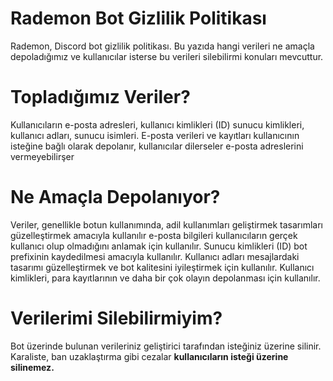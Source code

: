 # Rademon Bot Gizlilik Politikası

Rademon, Discord bot gizlilik politikası. Bu yazıda hangi verileri ne amaçla depoladığımız ve kullanıcılar isterse bu verileri silebilirmi konuları mevcuttur.

# Topladığımız Veriler?

Kullanıcıların e-posta adresleri, kullanıcı kimlikleri (ID) sunucu kimlikleri, kullanıcı adları, sunucu isimleri.
E-posta verileri ve kayıtları kullanıcının isteğine bağlı olarak depolanır, kullanıcılar dilerseler e-posta adreslerini vermeyebilirşer

# Ne Amaçla Depolanıyor?

Veriler, genellikle botun kullanımında, adil kullanımları geliştirmek tasarımları güzelleştirmek amacıyla kullanılır e-posta bilgileri kullanıcıların gerçek kullanıcı olup olmadığını anlamak için kullanılır. Sunucu kimlikleri (ID) bot prefixinin kaydedilmesi amacıyla kullanılır. Kullanıcı adları mesajlardaki tasarımı güzelleştirmek ve bot kalitesini iyileştirmek için kullanılır. Kullanıcı kimlikleri, para kayıtlarının ve daha bir çok olayın depolanması için kullanılır.

# Verilerimi Silebilirmiyim?

Bot üzerinde bulunan verileriniz geliştirici tarafından isteğiniz üzerine silinir. Karaliste, ban uzaklaştırma gibi cezalar **kullanıcıların isteği üzerine silinemez.**
